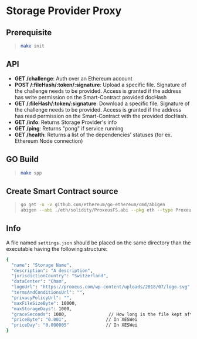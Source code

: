 # Storage Provider Proxy

## **Prerequisite**
>```sh
>make init
>```

## **API**
- **GET /challenge**: Auth over an Ethereum account
- **POST /:fileHash/:token/:signature**: Upload a specific file. Signature of the challenge needs to be provided. Access is granted if the address has write permission on the Smart-Contract provided docHash
- **GET /:fileHash/:token/:signature**: Download a specific file. Signature of the challenge needs to be provided. Access is granted if the address has read permission on the Smart-Contract with the provided docHash.
- **GET /info**: Returns Storage Provider's info
- **GET /ping**: Returns "pong" if service running
- **GET /health**: Returns a list of the dependencies' statuses (for ex. Ethereum Node connection)


## **GO Build**
>```sh
>make spp
>```

## **Create Smart Contract source**
>```sh
>go get -u -v github.com/ethereum/go-ethereum/cmd/abigen
>abigen --abi ./eth/solidity/ProxeusFS.abi --pkg eth --type ProxeusFSContract --out ./eth/proxeusFSContract.go
>```

## Info

A file named `settings.json` should be placed on the same directory than the executable having the following structure:

```bash
{
  "name": "Storage Name",
  "description": "A description",
  "jurisdictionCountry": "Switzerland",
  "dataCenter": "Cham",
  "logoUrl": "https://proxeus.com/wp-content/uploads/2018/07/logo.svg",
  "termsAndConditionsUrl": "",
  "privacyPolicyUrl": "",
  "maxFileSizeByte": 10000,             
  "maxStorageDays": 1000,       
  "graceSeconds": 1000,                // How long is the file kept after expiration. UNUSED!
  "priceByte": "0.001",               // In XESWei
  "priceDay": "0.000005"              // In XESWei
}
```
